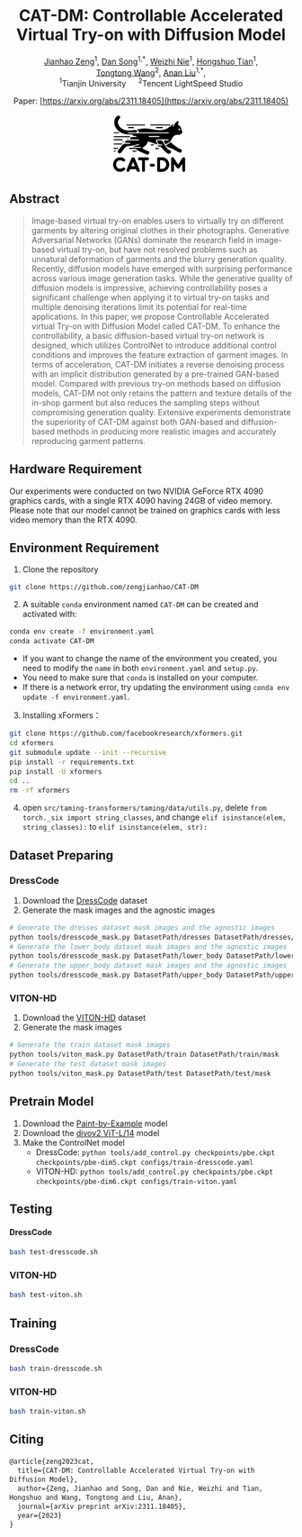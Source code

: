 <div align="center">
     
<h1>CAT-DM: Controllable Accelerated Virtual Try-on with Diffusion Model</h1>

<div>
     <a href="https://zengjianhao.github.io/" target="_blank">Jianhao Zeng</a><sup>1</sup>,
     <a href="http://seea.tju.edu.cn/info/1014/1460.htm" target="_blank">Dan Song</a><sup>1,*</sup>,
     <a href="https://seea.tju.edu.cn/info/1014/1451.htm" target="_blank">Weizhi Nie</a><sup>1</sup>,
     <a href="https://seea.tju.edu.cn/info/1014/3931.htm" target="_blank">Hongshuo Tian</a><sup>1</sup>,
</div>
<div>
     <a href="https://tongttwang.github.io/" target="_blank">Tongtong Wang</a><sup>2</sup>,
     <a href="https://liuanantju.github.io/" target="_blank">Anan Liu</a><sup>1,*</sup>,
</div>

<div>
    <sup>1</sup>Tianjin University &emsp; <sup>2</sup>Tencent LightSpeed Studio
</div>

Paper: [https://arxiv.org/abs/2311.18405](https://arxiv.org/abs/2311.18405)

<img src="./assets/CAT-DM.png" style="width:30%;">

</div>

## Abstract

> Image-based virtual try-on enables users to virtually try on different garments by altering original clothes in their photographs. Generative Adversarial Networks (GANs) dominate the research field in image-based virtual try-on, but have not resolved problems such as unnatural deformation of garments and the blurry generation quality. Recently, diffusion models have emerged with surprising performance across various image generation tasks. While the generative quality of diffusion models is impressive, achieving controllability poses a significant challenge when applying it to virtual try-on tasks and multiple denoising iterations limit its potential for real-time applications. In this paper, we propose Controllable Accelerated virtual Try-on with Diffusion Model called CAT-DM. To enhance the controllability, a basic diffusion-based virtual try-on network is designed, which utilizes ControlNet to introduce additional control conditions and improves the feature extraction of garment images. In terms of acceleration, CAT-DM initiates a reverse denoising process with an implicit distribution generated by a pre-trained GAN-based model. Compared with previous try-on methods based on diffusion models, CAT-DM not only retains the pattern and texture details of the in-shop garment but also reduces the sampling steps without compromising generation quality. Extensive experiments demonstrate the superiority of CAT-DM against both GAN-based and diffusion-based methods in producing more realistic images and accurately reproducing garment patterns.

## Hardware Requirement

Our experiments were conducted on two NVIDIA GeForce RTX 4090 graphics cards, with a single RTX 4090 having 24GB of video memory. Please note that our model cannot be trained on graphics cards with less video memory than the RTX 4090.

## Environment Requirement

1.   Clone the repository

```bash
git clone https://github.com/zengjianhao/CAT-DM
```

2.   A suitable `conda` environment named `CAT-DM` can be created and activated with:

```bash
conda env create -f environment.yaml
conda activate CAT-DM
```

-   If you want to change the name of the environment you created, you need to modify the `name` in both `environment.yaml` and `setup.py`.
-   You need to make sure that `conda` is installed on your computer.
-   If there is a network error, try updating the environment using `conda env update -f environment.yaml`.

3.   Installing xFormers：

```bash
git clone https://github.com/facebookresearch/xformers.git
cd xformers
git submodule update --init --recursive
pip install -r requirements.txt
pip install -U xformers
cd ..
rm -rf xformers
```

4.   open `src/taming-transformers/taming/data/utils.py`, delete `from torch._six import string_classes`, and change `elif isinstance(elem, string_classes):` to `elif isinstance(elem, str):`

## Dataset Preparing

### DressCode

1.   Download the [DressCode](https://github.com/aimagelab/dress-code) dataset
2.   Generate the mask images and the agnostic images

```bash
# Generate the dresses dataset mask images and the agnostic images
python tools/dresscode_mask.py DatasetPath/dresses DatasetPath/dresses/mask 
# Generate the lower_body dataset mask images and the agnostic images
python tools/dresscode_mask.py DatasetPath/lower_body DatasetPath/lower_body/mask DatasetPath/lower_body/agnostic
# Generate the upper_body dataset mask images and the agnostic images
python tools/dresscode_mask.py DatasetPath/upper_body DatasetPath/upper_body/mask DatasetPath/upper_body/agnostic
```

### VITON-HD

1.  Download the [VITON-HD](https://github.com/shadow2496/VITON-HD) dataset
2.  Generate the mask images

```bash
# Generate the train dataset mask images
python tools/viton_mask.py DatasetPath/train DatasetPath/train/mask
# Generate the test dataset mask images
python tools/viton_mask.py DatasetPath/test DatasetPath/test/mask
```

## Pretrain Model

1.   Download the [Paint-by-Example](https://drive.google.com/file/d/15QzaTWsvZonJcXsNv-ilMRCYaQLhzR_i/view) model
2.   Download the [divov2 ViT-L/14](https://dl.fbaipublicfiles.com/dinov2/dinov2_vitl14/dinov2_vitl14_pretrain.pth) model
3.   Make the ControlNet model
     -   DressCode: `python tools/add_control.py checkpoints/pbe.ckpt checkpoints/pbe-dim5.ckpt configs/train-dresscode.yaml`
     -   VITON-HD: `python tools/add_control.py checkpoints/pbe.ckpt checkpoints/pbe-dim6.ckpt configs/train-viton.yaml`

## Testing

#### DressCode

```bash
bash test-dresscode.sh
```

### VITON-HD

```bash
bash test-viton.sh
```

## Training

### DressCode

```bash
bash train-dresscode.sh
```

### VITON-HD

```bash
bash train-viton.sh
```
## Citing

```
@article{zeng2023cat,
  title={CAT-DM: Controllable Accelerated Virtual Try-on with Diffusion Model},
  author={Zeng, Jianhao and Song, Dan and Nie, Weizhi and Tian, Hongshuo and Wang, Tongtong and Liu, Anan},
  journal={arXiv preprint arXiv:2311.18405},
  year={2023}
}
```
